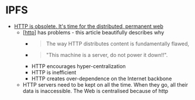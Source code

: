 IPFS
====

* [HTTP is obsolete. It's time for the distributed, permanent web](https://ipfs.io/ipfs/QmNhFJjGcMPqpuYfxL62VVB9528NXqDNMFXiqN5bgFYiZ1/its-time-for-the-permanent-web.html)
    * [[http]] has problems - this article beautifully describes why
        * > The way HTTP distributes content is fundamentally flawed, 
        * > "This machine is a server, do not power it down!!". 
        * HTTP encourages hyper-centralization
        * HTTP is inefficient
        * HTTP creates over-dependence on the Internet backbone
    * HTTP servers need to be kept on all the time. When they go, all their data is inaccessible. The Web is centralised because of http

[//begin]: # "Autogenerated link references for markdown compatibility"
[http]: http.md "HTTP"
[//end]: # "Autogenerated link references"